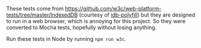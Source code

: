These tests come from <https://github.com/w3c/web-platform-tests/tree/master/IndexedDB>
(courtesy of [idb-polyfill](https://github.com/treojs/idb-polyfill)) but they
are designed to run in a web browser, which is annoying for this project. So
they were converted to Mocha tests, hopefully without losing anything.

Run these tests in Node by running `npm run w3c`.

